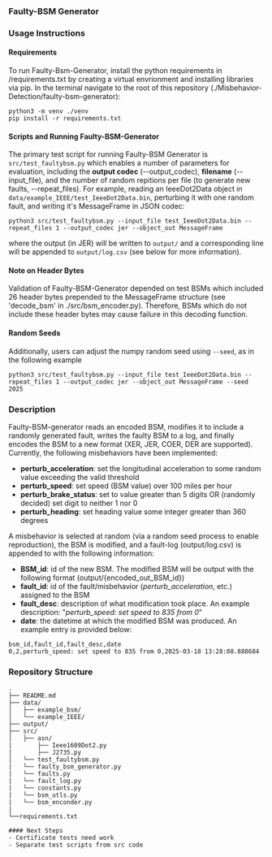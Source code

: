 ### Faulty-BSM Generator

### Usage Instructions
#### Requirements
To run Faulty-Bsm-Generator, install the python requirements in /requirements.txt by creating a virtual envrionment and installing libraries via pip. In the terminal navigate to the root of this repository (./Misbehavior-Detection/faulty-bsm-generator):
```
python3 -m venv ./venv
pip install -r requirements.txt
```

#### Scripts and Running Faulty-BSM-Generator 
The primary test script for running Faulty-BSM Generator is ```src/test_faultybsm.py``` which enables a number of parameters for evaluation, including the **output codec** (--output_codec), **filename** (--input_file), and the number of random repitions per file (to generate new faults, --repeat_files). For example, reading an IeeeDot2Data object in ```data/example_IEEE/test_IeeeDot2Data.bin```, perturbing it with one random fault, and writing it's MessageFrame in JSON codec:


```python3 src/test_faultybsm.py --input_file test_IeeeDot2Data.bin --repeat_files 1 --output_codec jer --object_out MessageFrame```

where the output (in JER) will be written to ```output/``` and a corresponding line will be appended to ```output/log.csv``` (see below for more information). 

#### Note on Header Bytes
Validation of Faulty-BSM-Generator depended on test BSMs which included 26 header bytes prepended to the MessageFrame structure (see 'decode_bsm' in ./src/bsm_encoder.py). Therefore, BSMs which do not include these header bytes may cause failure in this decoding function.  

#### Random Seeds
Additionally, users can adjust the numpy random seed using ```--seed```, as in the following example


```python3 src/test_faultybsm.py --input_file test_IeeeDot2Data.bin --repeat_files 1 --output_codec jer --object_out MessageFrame --seed 2025```


### Description 
Faulty-BSM-generator reads an encoded BSM, modifies it to include a randomly generated fault, writes the faulty BSM to a log, and finally encodes the BSM to a new format (XER, JER, COER, DER are supported). Currently, the following misbehaviors have been implemented:
- **perturb_acceleration**: set the longitudinal acceleration to some random value exceeding the valid threshold
- **perturb_speed**: set speed (BSM value) over 100 miles per hour
- **perturb_brake_status**: set to value greater than 5 digits OR (randomly decided) set digit to neither 1 nor 0
- **perturb_heading**: set heading value some integer greater than 360 degrees

A misbehavior is selected at random (via a random seed process to enable reproduction), the BSM is modified, and a fault-log (output/log.csv) is appended to with the following information:
- **BSM_id**: id of the new BSM. The modified BSM will be output with the following format (output/{encoded_out_BSM_id})
- **fault_id**: id of the fault/misbehavior (*perturb_acceleration*, etc.) assigned to the BSM
- **fault_desc**: description of what modification took place. An example description: "*perturb_speed: set speed to 835 from 0*"
- **date**: the datetime at which the modified BSM was produced.
An example entry is provided below:
``` 
bsm_id,fault_id,fault_desc,date 
0,2,perturb_speed: set speed to 835 from 0,2025-03-18 13:28:08.888684 
```

### Repository Structure
```
.
├── README.md
├── data/
│   ├── example_bsm/
│   └── example_IEEE/
├── output/
├── src/
│   ├── asn/
|       ├── Ieee1609Dot2.py
|       ├── J2735.py
│   └── test_faultybsm.py
|   └── faulty_bsm_generator.py
|   └── faults.py
|   └── fault_log.py
|   └── constants.py
|   └── bsm_utls.py
|   └── bsm_enconder.py
|
└──requirements.txt

#### Next Steps
- Certificate tests need work
- Separate test scripts from src code